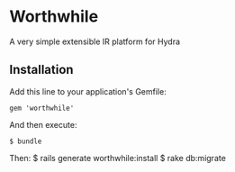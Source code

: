 # Worthwhile

A very simple extensible IR platform for Hydra

## Installation

Add this line to your application's Gemfile:

    gem 'worthwhile'

And then execute:

    $ bundle

Then:
    $ rails generate worthwhile:install
    $ rake db:migrate

